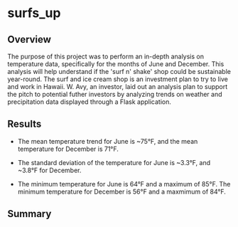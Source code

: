# surfs_up

## Overview

The purpose of this project was to perform an in-depth analysis on temperature data, specifically for the months of June and December. This analysis will help understand if the 'surf n' shake' shop could be sustainable year-round. The surf and ice cream shop is an investment plan to try to live and work in Hawaii. W. Avy, an investor, laid out an analysis plan to support the pitch to potential futher investors by analyzing trends on weather and precipitation data displayed through a Flask application.

## Results

- The mean temperature trend for June is ~75°F, and the mean temperature for December is 71°F.

- The standard deviation of the temperature for June is ~3.3°F, and ~3.8°F for December.

- The minimum temperature for June is 64°F and a maximum of 85°F. The minimum temperature for December is 56°F and a maxmimum of 84°F.


## Summary

